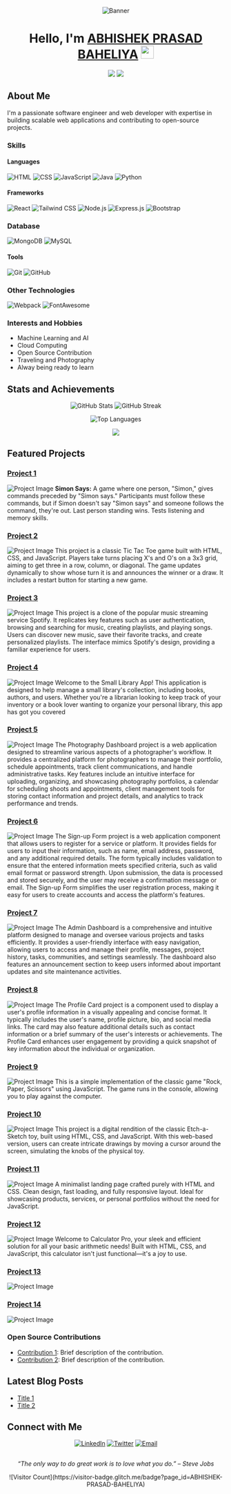 <!-- Header Section -->
<p align="center">
  <img src="images/banner.jpeg" alt="Banner"/>
</p>
<h1 align="center">Hello, I'm <a href="https://abhishek-prasad-baheliya.github.io/Portfolio-_website/">ABHISHEK PRASAD BAHELIYA</a> <img src="https://media.giphy.com/media/hvRJCLFzcasrR4ia7z/giphy.gif" width="30px"></h1>
<p align="center">
  <a href="https://twitter.com/74401Abhishek"><img src="https://img.shields.io/twitter/follow/ABHISHEK-PRASAD-BAHELIYA?style=social"></a>
  <a href="https://github.com/ABHISHEK-PRASAD-BAHELIYA"><img src="https://img.shields.io/github/followers/ABHISHEK-PRASAD-BAHELIYA?style=social"></a>
</p>

<!-- About Me Section -->

## About Me

I'm a passionate software engineer and web developer with expertise in building scalable web applications and contributing to open-source projects.

### Skills

#### Languages

![HTML](https://img.shields.io/badge/HTML5-E34F26?style=for-the-badge&logo=html5&logoColor=white)
![CSS](https://img.shields.io/badge/CSS3-1572B6?style=for-the-badge&logo=css3&logoColor=white)
![JavaScript](https://img.shields.io/badge/JavaScript-F7DF1E?style=for-the-badge&logo=javascript&logoColor=black)
![Java](https://img.shields.io/badge/Java-007396?style=for-the-badge&logo=java&logoColor=white)
![Python](https://img.shields.io/badge/Python-3776AB?style=for-the-badge&logo=python&logoColor=white)

#### Frameworks

![React](https://img.shields.io/badge/React-20232A?style=for-the-badge&logo=react&logoColor=61DAFB)
![Tailwind CSS](https://img.shields.io/badge/Tailwind_CSS-38B2AC?style=for-the-badge&logo=tailwind-css&logoColor=white)
![Node.js](https://img.shields.io/badge/Node.js-339933?style=for-the-badge&logo=nodedotjs&logoColor=white)
![Express.js](https://img.shields.io/badge/Express.js-000000?style=for-the-badge&logo=express&logoColor=white)
![Bootstrap](https://img.shields.io/badge/Bootstrap-563D7C?style=for-the-badge&logo=bootstrap&logoColor=white)

### Database

![MongoDB](https://img.shields.io/badge/MongoDB-4EA94B?style=for-the-badge&logo=mongodb&logoColor=white)
![MySQL](https://img.shields.io/badge/MySQL-4479A1?style=for-the-badge&logo=mysql&logoColor=white)

#### Tools

![Git](https://img.shields.io/badge/Git-F05032?style=for-the-badge&logo=git&logoColor=white)
![GitHub](https://img.shields.io/badge/GitHub-181717?style=for-the-badge&logo=github&logoColor=white)

### Other Technologies

![Webpack](https://img.shields.io/badge/Webpack-8DD6F9?style=for-the-badge&logo=webpack&logoColor=black)
![FontAwesome](https://img.shields.io/badge/FontAwesome-339AF0?style=for-the-badge&logo=fontawesome&logoColor=white)

### Interests and Hobbies

- Machine Learning and AI
- Cloud Computing
- Open Source Contribution
- Traveling and Photography
- Alway being ready to learn

<!-- Statistics and Achievements Section -->

## Stats and Achievements

<p align="center">
  <img src="https://github-readme-stats.vercel.app/api?username=ABHISHEK-PRASAD-BAHELIYA&show_icons=true&theme=radical" alt="GitHub Stats" />
  <img src="https://github-readme-streak-stats.herokuapp.com/?user=ABHISHEK-PRASAD-BAHELIYA&theme=radical" alt="GitHub Streak" />
</p>
<p align="center">
  <img src="https://github-readme-stats.vercel.app/api/top-langs/?username=ABHISHEK-PRASAD-BAHELIYA&layout=compact&theme=radical" alt="Top Languages" />
</p>
<p align="center">
  <a href="https://www.credly.com/badges/your-certification-url"><img src="https://img.shields.io/badge/Certified%20Professional-BadgeColor?style=for-the-badge&logo=certification-logo&logoColor=white"></a>
</p>

<!-- Projects and Contributions Section -->

## Featured Projects

### [Project 1](https://abhishek-prasad-baheliya.github.io/Simon-say-Game-/)

![Project Image](images/Siman-say-Game.png)
**Simon Says:** A game where one person, "Simon," gives commands preceded by "Simon says." Participants must follow these commands, but if Simon doesn't say "Simon says" and someone follows the command, they're out. Last person standing wins. Tests listening and memory skills.

### [Project 2](https://abhishek-prasad-baheliya.github.io/Tic-Tac-Toe-Game/)

![Project Image](images/Tic-tac-toe.png)
This project is a classic Tic Tac Toe game built with HTML, CSS, and JavaScript. Players take turns placing X's and O's on a 3x3 grid, aiming to get three in a row, column, or diagonal. The game updates dynamically to show whose turn it is and announces the winner or a draw. It includes a restart button for starting a new game.

### [Project 3](https://abhishek-prasad-baheliya.github.io/Spotify-clone/)

![Project Image](images/spotify.png)
This project is a clone of the popular music streaming service Spotify. It replicates key features such as user authentication, browsing and searching for music, creating playlists, and playing songs. Users can discover new music, save their favorite tracks, and create personalized playlists. The interface mimics Spotify's design, providing a familiar experience for users.

### [Project 4](https://abhishek-prasad-baheliya.github.io/Library-App/)

![Project Image](images/Library.png)
Welcome to the Small Library App! This application is designed to help manage a small library's collection, including books, authors, and users. Whether you're a librarian looking to keep track of your inventory or a book lover wanting to organize your personal library, this app has got you covered

### [Project 5](https://abhishek-prasad-baheliya.github.io/Photography-Dashboard/)

![Project Image](images/Photography.png)
The Photography Dashboard project is a web application designed to streamline various aspects of a photographer's workflow. It provides a centralized platform for photographers to manage their portfolio, schedule appointments, track client communications, and handle administrative tasks. Key features include an intuitive interface for uploading, organizing, and showcasing photography portfolios, a calendar for scheduling shoots and appointments, client management tools for storing contact information and project details, and analytics to track performance and trends.

### [Project 6](https://abhishek-prasad-baheliya.github.io/Sign-up-Form/)

![Project Image](images/sign-up-form.png)
The Sign-up Form project is a web application component that allows users to register for a service or platform. It provides fields for users to input their information, such as name, email address, password, and any additional required details. The form typically includes validation to ensure that the entered information meets specified criteria, such as valid email format or password strength. Upon submission, the data is processed and stored securely, and the user may receive a confirmation message or email. The Sign-up Form simplifies the user registration process, making it easy for users to create accounts and access the platform's features.

### [Project 7](https://abhishek-prasad-baheliya.github.io/Admin-Dashboard/)

![Project Image](images/Admin-Dashboard.png)
The Admin Dashboard is a comprehensive and intuitive platform designed to manage and oversee various projects and tasks efficiently. It provides a user-friendly interface with easy navigation, allowing users to access and manage their profile, messages, project history, tasks, communities, and settings seamlessly. The dashboard also features an announcement section to keep users informed about important updates and site maintenance activities.

### [Project 8](https://abhishek-prasad-baheliya.github.io/Profile-card/)

![Project Image](images/Profilecard.png)
The Profile Card project is a component used to display a user's profile information in a visually appealing and concise format. It typically includes the user's name, profile picture, bio, and social media links. The card may also feature additional details such as contact information or a brief summary of the user's interests or achievements. The Profile Card enhances user engagement by providing a quick snapshot of key information about the individual or organization.

### [Project 9](https://abhishek-prasad-baheliya.github.io/Rock-Paper-Scissors/)

![Project Image](images/Rock.png)
This is a simple implementation of the classic game "Rock, Paper, Scissors" using JavaScript. The game runs in the console, allowing you to play against the computer.

### [Project 10](https://abhishek-prasad-baheliya.github.io/Etch-a-Sketch/)

![Project Image](images/sketch.png)
This project is a digital rendition of the classic Etch-a-Sketch toy, built using HTML, CSS, and JavaScript. With this web-based version, users can create intricate drawings by moving a cursor around the screen, simulating the knobs of the physical toy.

### [Project 11](https://abhishek-prasad-baheliya.github.io/Landing-page/)

![Project Image](images/Landing-page.png)
A minimalist landing page crafted purely with HTML and CSS. Clean design, fast loading, and fully responsive layout. Ideal for showcasing products, services, or personal portfolios without the need for JavaScript.

### [Project 12](https://abhishek-prasad-baheliya.github.io/Calculator-Pro/)

![Project Image](images/calc.png)
Welcome to Calculator Pro, your sleek and efficient solution for all your basic arithmetic needs! Built with HTML, CSS, and JavaScript, this calculator isn't just functional—it's a joy to use.

### [Project 13](https://abhishek-prasad-baheliya.github.io/Tailwind-css-projects/)

![Project Image](images/tailwind.png)

### [Project 14](https://abhishek-prasad-baheliya.github.io/Drum-kit/)

![Project Image](images/Drumkit.png)

### Open Source Contributions

- [Contribution 1](https://github.com/repo/project): Brief description of the contribution.
- [Contribution 2](https://github.com/repo/project): Brief description of the contribution.

<!-- Blog Posts Section -->

## Latest Blog Posts

<!-- BLOG-POST-LIST:START -->

- [Title 1](https://yourblog.com/title1)
- [Title 2](https://yourblog.com/title2)
<!-- BLOG-POST-LIST:END -->

<!-- Contact and Connect Section -->

## Connect with Me

<p align="center">
  <a href="https://www.linkedin.com/in/abhishek-prasad-baheliya"><img src="https://img.shields.io/badge/LinkedIn-%230077B5.svg?style=for-the-badge&logo=linkedin&logoColor=white" alt="LinkedIn" /></a>
  <a href="https://twitter.com/74401Abhishek"><img src="https://img.shields.io/badge/Twitter-%231DA1F2.svg?style=for-the-badge&logo=twitter&logoColor=white" alt="Twitter" /></a>
  <a href="mailto:singhabhishek74401.com"><img src="https://img.shields.io/badge/Email-D14836?style=for-the-badge&logo=gmail&logoColor=white" alt="Email" /></a>
</p>

## <!-- Footer Section -->

<p align="center">
  <i>“The only way to do great work is to love what you do.” – Steve Jobs</i>
</p>
<p align="center">
  ![Visitor Count](https://visitor-badge.glitch.me/badge?page_id=ABHISHEK-PRASAD-BAHELIYA)
</p>
